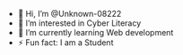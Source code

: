 - 👋 Hi, I’m @Unknown-08222
- 👀 I’m interested in Cyber Literacy
- 🌱 I’m currently learning Web development
- ⚡ Fun fact: I am a Student

<!---
Unknown-08222/Unknown-08222 is a ✨ special ✨ repository because its `README.md` (this file) appears on your GitHub profile.
You can click the Preview link to take a look at your changes.
--->
